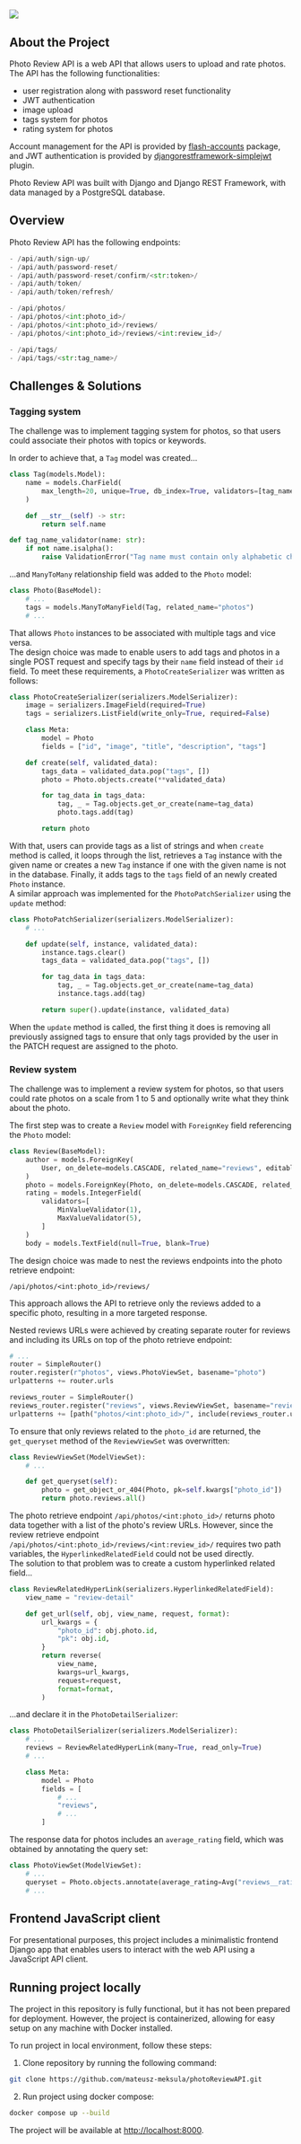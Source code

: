 # <img src="./photo_reviewapi_header.jpg">

## About the Project

Photo Review API is a web API that allows users to upload and rate photos.  
The API has the following functionalities:

<ul>
    <li>user registration along with password reset functionality</li>
    <li>JWT authentication</li>
    <li>image upload</li>
    <li>tags system for photos</li>
    <li>rating system for photos</li>
</ul>

Account management for the API is provided by [flash-accounts](https://github.com/mateusz-meksula/flash-accounts) package, and JWT authentication is provided by [djangorestframework-simplejwt](https://github.com/jazzband/djangorestframework-simplejwt) plugin.

Photo Review API was built with Django and Django REST Framework, with data managed by a PostgreSQL database.

## Overview

Photo Review API has the following endpoints:

```python
- /api/auth/sign-up/
- /api/auth/password-reset/
- /api/auth/password-reset/confirm/<str:token>/
- /api/auth/token/
- /api/auth/token/refresh/

- /api/photos/
- /api/photos/<int:photo_id>/
- /api/photos/<int:photo_id>/reviews/
- /api/photos/<int:photo_id>/reviews/<int:review_id>/

- /api/tags/
- /api/tags/<str:tag_name>/
```

## Challenges & Solutions

### Tagging system

The challenge was to implement tagging system for photos, so that users could associate their photos with topics or keywords.

In order to achieve that, a `Tag` model was created...

```python
class Tag(models.Model):
    name = models.CharField(
        max_length=20, unique=True, db_index=True, validators=[tag_name_validator]
    )

    def __str__(self) -> str:
        return self.name

def tag_name_validator(name: str):
    if not name.isalpha():
        raise ValidationError("Tag name must contain only alphabetic characters.")
```

...and `ManyToMany` relationship field was added to the `Photo` model:

```python
class Photo(BaseModel):
    # ...
    tags = models.ManyToManyField(Tag, related_name="photos")
    # ...
```

That allows `Photo` instances to be associated with multiple tags and vice versa.  
The design choice was made to enable users to add tags and photos in a single POST request and specify tags by their `name` field instead of their `id` field. To meet these requirements, a `PhotoCreateSerializer` was written as follows:

```python
class PhotoCreateSerializer(serializers.ModelSerializer):
    image = serializers.ImageField(required=True)
    tags = serializers.ListField(write_only=True, required=False)

    class Meta:
        model = Photo
        fields = ["id", "image", "title", "description", "tags"]

    def create(self, validated_data):
        tags_data = validated_data.pop("tags", [])
        photo = Photo.objects.create(**validated_data)

        for tag_data in tags_data:
            tag, _ = Tag.objects.get_or_create(name=tag_data)
            photo.tags.add(tag)

        return photo
```

With that, users can provide tags as a list of strings and when `create` method is called, it loops through the list, retrieves a `Tag` instance with the given name or creates a new `Tag` instance if one with the given name is not in the database. Finally, it adds tags to the `tags` field of an newly created `Photo` instance.  
A similar approach was implemented for the `PhotoPatchSerializer` using the `update` method:

```python
class PhotoPatchSerializer(serializers.ModelSerializer):
    # ...

    def update(self, instance, validated_data):
        instance.tags.clear()
        tags_data = validated_data.pop("tags", [])

        for tag_data in tags_data:
            tag, _ = Tag.objects.get_or_create(name=tag_data)
            instance.tags.add(tag)

        return super().update(instance, validated_data)
```

When the `update` method is called, the first thing it does is removing all previously assigned tags to ensure that only tags provided by the user in the PATCH request are assigned to the photo.

### Review system

The challenge was to implement a review system for photos, so that users could rate photos on a scale from 1 to 5 and optionally write what they think about the photo.

The first step was to create a `Review` model with `ForeignKey` field referencing the `Photo` model:

```python
class Review(BaseModel):
    author = models.ForeignKey(
        User, on_delete=models.CASCADE, related_name="reviews", editable=False
    )
    photo = models.ForeignKey(Photo, on_delete=models.CASCADE, related_name="reviews")
    rating = models.IntegerField(
        validators=[
            MinValueValidator(1),
            MaxValueValidator(5),
        ]
    )
    body = models.TextField(null=True, blank=True)
```

The design choice was made to nest the reviews endpoints into the photo retrieve endpoint:

```
/api/photos/<int:photo_id>/reviews/
```

This approach allows the API to retrieve only the reviews added to a specific photo, resulting in a more targeted response.

Nested reviews URLs were achieved by creating separate router for reviews and including its URLs on top of the photo retrieve endpoint:

```python
# ...
router = SimpleRouter()
router.register(r"photos", views.PhotoViewSet, basename="photo")
urlpatterns += router.urls

reviews_router = SimpleRouter()
reviews_router.register("reviews", views.ReviewViewSet, basename="review")
urlpatterns += [path("photos/<int:photo_id>/", include(reviews_router.urls))]
```

To ensure that only reviews related to the `photo_id` are returned, the `get_queryset` method of the `ReviewViewSet` was overwritten:

```python
class ReviewViewSet(ModelViewSet):
    # ...

    def get_queryset(self):
        photo = get_object_or_404(Photo, pk=self.kwargs["photo_id"])
        return photo.reviews.all()
```

The photo retrieve endpoint `/api/photos/<int:photo_id>/` returns photo data together with a list of the photo's review URLs. However, since the review retrieve endpoint `/api/photos/<int:photo_id>/reviews/<int:review_id>/` requires two path variables, the `HyperlinkedRelatedField` could not be used directly.  
The solution to that problem was to create a custom hyperlinked related field...

```python
class ReviewRelatedHyperLink(serializers.HyperlinkedRelatedField):
    view_name = "review-detail"

    def get_url(self, obj, view_name, request, format):
        url_kwargs = {
            "photo_id": obj.photo.id,
            "pk": obj.id,
        }
        return reverse(
            view_name,
            kwargs=url_kwargs,
            request=request,
            format=format,
        )
```

...and declare it in the `PhotoDetailSerializer`:

```python
class PhotoDetailSerializer(serializers.ModelSerializer):
    # ...
    reviews = ReviewRelatedHyperLink(many=True, read_only=True)
    # ...

    class Meta:
        model = Photo
        fields = [
            # ...
            "reviews",
            # ...
        ]
```

The response data for photos includes an `average_rating` field, which was obtained by annotating the query set:

```python
class PhotoViewSet(ModelViewSet):
    # ...
    queryset = Photo.objects.annotate(average_rating=Avg("reviews__rating"))
    # ...
```

## Frontend JavaScript client

For presentational purposes, this project includes a minimalistic frontend Django app that enables users to interact with the web API using a JavaScript API client.  



## Running project locally

The project in this repository is fully functional, but it has not been prepared for deployment. However, the project is containerized, allowing for easy setup on any machine with Docker installed.

To run project in local environment, follow these steps:

1. Clone repository by running the following command:
```bash
git clone https://github.com/mateusz-meksula/photoReviewAPI.git
```

2. Run project using docker compose:
```bash
docker compose up --build
```

The project will be available at [http://localhost:8000](http://localhost:800).